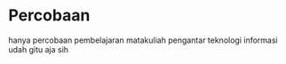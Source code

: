 # Percobaan
hanya percobaan pembelajaran matakuliah pengantar teknologi informasi
udah gitu aja sih

